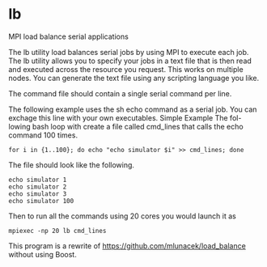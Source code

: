 lb
==

MPI load balance serial applications

The lb utility load balances serial jobs by using MPI to execute each
job.  The lb utility allows you to specify your jobs in a text file
that is then read and executed across the resource you request. This
works on multiple nodes. You can generate the text file using any
scripting language you like.

The command file should contain a single serial command per line.

The following example uses the sh echo command as a serial job. You can
exchage this line with your own executables.  Simple Example The fol-
lowing bash loop with create a file called cmd_lines that calls the
echo command 100 times.

	for i in {1..100}; do echo "echo simulator $i" >> cmd_lines; done

The file should look like the following.

	echo simulator 1
	echo simulator 2
	echo simulator 3
	echo simulator 100

Then to run all the commands using 20 cores you would launch it as

	mpiexec -np 20 lb cmd_lines

This program is a rewrite of https://github.com/mlunacek/load_balance
without using Boost.
